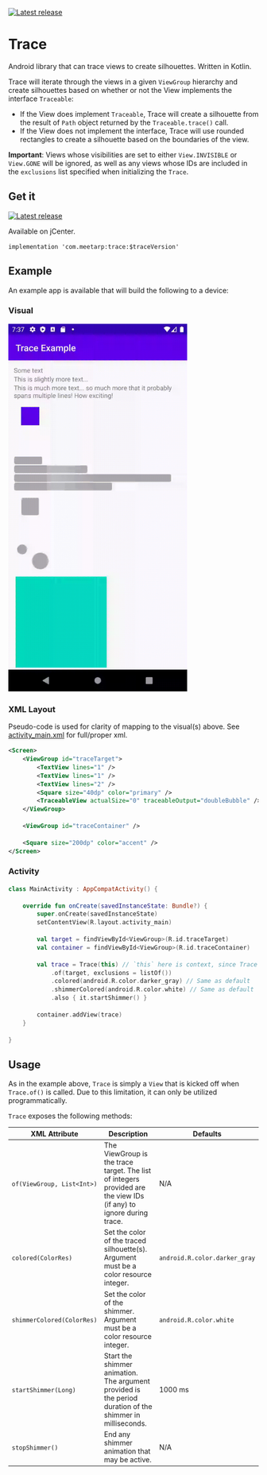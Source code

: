 [![Latest release](https://img.shields.io/bintray/v/prateem/maven/trace?label=latest&style=flat-square)](#)

# Trace
Android library that can trace views to create silhouettes. Written in Kotlin.

Trace will iterate through the views in a given `ViewGroup` hierarchy and create
silhouettes based on whether or not the View implements the interface `Traceable`:

* If the View does implement `Traceable`, Trace will create a silhouette
from the result of `Path` object returned by the `Traceable.trace()` call.
* If the View does not implement the interface, Trace will use rounded
rectangles to create a silhouette based on the boundaries of the view.

**Important**: Views whose visibilities are set to either `View.INVISIBLE`
or `View.GONE` will be ignored, as well as any views whose IDs are included
in the `exclusions` list specified when initializing the `Trace`.

## Get it
[![Latest release](https://img.shields.io/bintray/v/prateem/maven/trace?label=latest&style=flat-square)](#)

Available on jCenter.

```
implementation 'com.meetarp:trace:$traceVersion'
```

## Example
An example app is available that will build the following to a device:

### Visual
<img src="https://raw.githubusercontent.com/prateem/Trace/master/trace.gif" width="360" height="740">

### XML Layout
Pseudo-code is used for clarity of mapping to the visual(s) above.
See [activity_main.xml](app/src/main/res/layout/activity_main.xml) for full/proper xml.

```xml
<Screen>
    <ViewGroup id="traceTarget">
        <TextView lines="1" />
        <TextView lines="1" />
        <TextView lines="2" />
        <Square size="40dp" color="primary" />
        <TraceableView actualSize="0" traceableOutput="doubleBubble" />
    </ViewGroup>
    
    <ViewGroup id="traceContainer" />
    
    <Square size="200dp" color="accent" />
</Screen>
```

### Activity
```kotlin
class MainActivity : AppCompatActivity() {

    override fun onCreate(savedInstanceState: Bundle?) {
        super.onCreate(savedInstanceState)
        setContentView(R.layout.activity_main)

        val target = findViewById<ViewGroup>(R.id.traceTarget)
        val container = findViewById<ViewGroup>(R.id.traceContainer)

        val trace = Trace(this) // `this` here is context, since Trace inherits from View
            .of(target, exclusions = listOf())
            .colored(android.R.color.darker_gray) // Same as default
            .shimmerColored(android.R.color.white) // Same as default
            .also { it.startShimmer() }

        container.addView(trace)
    }

}
```

## Usage

As in the example above, `Trace` is simply a `View` that is kicked off
when `Trace.of()` is called. Due to this limitation, it can only be
utilized programmatically.

`Trace` exposes the following methods:

|XML Attribute|Description|Defaults|
|-------------|-----------|-------|
|`of(ViewGroup, List<Int>)`|The ViewGroup is the trace target. The list of integers provided are the view IDs (if any) to ignore during trace.|N/A|
|`colored(ColorRes)`|Set the color of the traced silhouette(s). Argument must be a color resource integer.|`android.R.color.darker_gray`|
|`shimmerColored(ColorRes)`|Set the color of the shimmer. Argument must be a color resource integer.|`android.R.color.white`|
|`startShimmer(Long)`|Start the shimmer animation. The argument provided is the period duration of the shimmer in milliseconds.|1000 ms|
|`stopShimmer()`|End any shimmer animation that may be active.|N/A|
